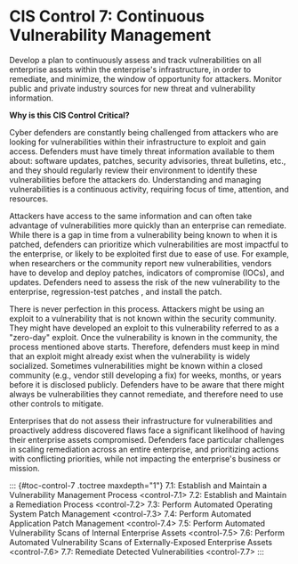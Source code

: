 # CIS Control 7: Continuous Vulnerability Management

Develop a plan to continuously assess and track vulnerabilities on all
enterprise assets within the enterprise's infrastructure, in order to
remediate, and minimize, the window of opportunity for attackers.
Monitor public and private industry sources for new threat and
vulnerability information.

**Why is this CIS Control Critical?**

Cyber defenders are constantly being challenged from attackers who are
looking for vulnerabilities within their infrastructure to exploit and
gain access. Defenders must have timely threat information available to
them about: software updates, patches, security advisories, threat
bulletins, etc., and they should regularly review their environment to
identify these vulnerabilities before the attackers do. Understanding
and managing vulnerabilities is a continuous activity, requiring focus
of time, attention, and resources.

Attackers have access to the same information and can often take
advantage of vulnerabilities more quickly than an enterprise can
remediate. While there is a gap in time from a vulnerability being known
to when it is patched, defenders can prioritize which vulnerabilities
are most impactful to the enterprise, or likely to be exploited first
due to ease of use. For example, when researchers or the community
report new vulnerabilities, vendors have to develop and deploy patches,
indicators of compromise (IOCs), and updates. Defenders need to assess
the risk of the new vulnerability to the enterprise, regression-test
patches , and install the patch.

There is never perfection in this process. Attackers might be using an
exploit to a vulnerability that is not known within the security
community. They might have developed an exploit to this vulnerability
referred to as a "zero-day" exploit. Once the vulnerability is known in
the community, the process mentioned above starts. Therefore, defenders
must keep in mind that an exploit might already exist when the
vulnerability is widely socialized. Sometimes vulnerabilities might be
known within a closed community (e.g., vendor still developing a fix)
for weeks, months, or years before it is disclosed publicly. Defenders
have to be aware that there might always be vulnerabilities they cannot
remediate, and therefore need to use other controls to mitigate.

Enterprises that do not assess their infrastructure for vulnerabilities
and proactively address discovered flaws face a significant likelihood
of having their enterprise assets compromised. Defenders face particular
challenges in scaling remediation across an entire enterprise, and
prioritizing actions with conflicting priorities, while not impacting
the enterprise's business or mission.

::: {#toc-control-7 .toctree maxdepth="1"}
7.1: Establish and Maintain a Vulnerability Management Process
\<control-7.1\> 7.2: Establish and Maintain a Remediation Process
\<control-7.2\> 7.3: Perform Automated Operating System Patch Management
\<control-7.3\> 7.4: Perform Automated Application Patch Management
\<control-7.4\> 7.5: Perform Automated Vulnerability Scans of Internal
Enterprise Assets \<control-7.5\> 7.6: Perform Automated Vulnerability
Scans of Externally-Exposed Enterprise Assets \<control-7.6\> 7.7:
Remediate Detected Vulnerabilities \<control-7.7\>
:::
